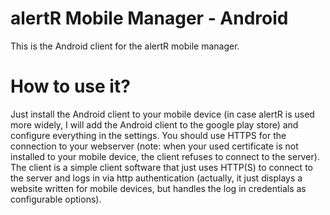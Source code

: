alertR Mobile Manager - Android
======

This is the Android client for the alertR mobile manager.


How to use it?
======

Just install the Android client to your mobile device (in case alertR is used more widely, I will add the Android client to the google play store) and configure everything in the settings. You should use HTTPS for the connection to your webserver (note: when your used certificate is not installed to your mobile device, the client refuses to connect to the server). The client is a simple client software that just uses HTTP(S) to connect to the server and logs in via http authentication (actually, it just displays a website written for mobile devices, but handles the log in credentials as configurable options).